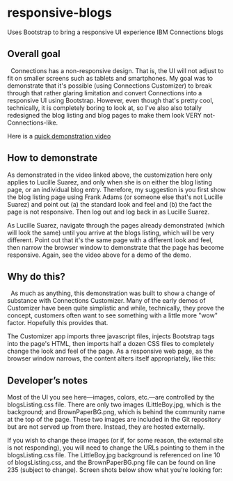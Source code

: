 # responsive-blogs
Uses Bootstrap to bring a responsive UI experience IBM Connections blogs

## Overall goal
 
Connections has a non-responsive design. That is, the UI will not adjust to fit on smaller screens such as tablets and smartphones. My goal was to demonstrate that it's possible (using Connections Customizer) to break through that rather glaring limitation and convert Connections into a responsive UI using Bootstrap. However, even though that's pretty cool, technically, it is completely boring to look at, so I've also also totally redesigned the blog listing and blog pages to make them look VERY not-Connections-like.

Here is a [quick demonstration video](https://apps.na.collabserv.com/files/app/file/22b255fd-2e2d-4617-929a-e33c807ec909)
 
## How to demonstrate

As demonstrated in the video linked above, the customization here only applies to Lucille Suarez, and only when she is on either the blog listing page, or an individual blog entry. Therefore, my suggestion is you first show the blog listing page using Frank Adams (or someone else that's not Lucille Suarez) and point out (a) the standard look and feel and (b) the fact the page is not responsive. Then log out and log back in as Lucille Suarez.

As Lucille Suarez, navigate through the pages already demonstrated (which will look the same) until you arrive at the blogs listing, which will be very different. Point out that it's the same page with a different look and feel, then narrow the browser window to demonstrate that the page has become responsive. Again, see the video above for a demo of the demo.

## Why do this?
 
As much as anything, this demonstration was built to show a change of substance with Connections Customizer. Many of the early demos of Customizer have been quite simplistic and while, technically, they prove the concept, customers often want to see something with a little more "wow" factor. Hopefully this provides that.

The Customizer app imports three javascript files, injects Bootstrap tags into the page's HTML, then imports half a dozen CSS files to completely change the look and feel of the page. As a responsive web page, as the browser window narrows, the content alters itself appropriately, like this:
 

## Developer’s notes

Most of the UI you see here—images, colors, etc.—are controlled by the blogsListing.css file. There are only two images (LittleBoy.jpg, which is the background; and BrownPaperBG.png, which is behind the community name at the top of the page. These two images are included in the Git repository but are not served up from there. Instead, they are hosted externally. 

If you wish to change these images (or if, for some reason, the external site is not responding), you will need to change the URLs pointing to them in the blogsListing.css file. The LittleBoy.jpg background is referenced on line 10 of blogsListing.css, and the BrownPaperBG.png file can be found on line 235 (subject to change). Screen shots below show what you’re looking for:


